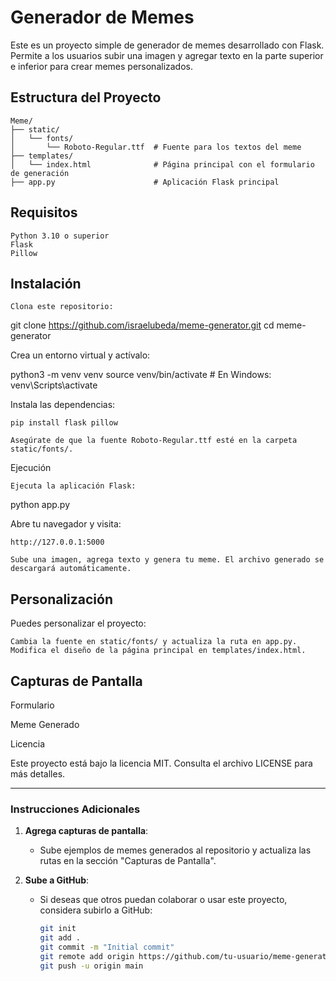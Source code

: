 # Generador de Memes

Este es un proyecto simple de generador de memes desarrollado con Flask. Permite a los usuarios subir una imagen y agregar texto en la parte superior e inferior para crear memes personalizados.

## Estructura del Proyecto

```plaintext
Meme/
├── static/
│   └── fonts/
│       └── Roboto-Regular.ttf  # Fuente para los textos del meme
├── templates/
│   └── index.html              # Página principal con el formulario de generación
├── app.py                      # Aplicación Flask principal
```

## Requisitos

    Python 3.10 o superior
    Flask
    Pillow

## Instalación

    Clona este repositorio:

git clone https://github.com/israelubeda/meme-generator.git
cd meme-generator

Crea un entorno virtual y actívalo:

python3 -m venv venv
source venv/bin/activate  # En Windows: venv\Scripts\activate

Instala las dependencias:

    pip install flask pillow

    Asegúrate de que la fuente Roboto-Regular.ttf esté en la carpeta static/fonts/.

Ejecución

    Ejecuta la aplicación Flask:

python app.py

Abre tu navegador y visita:

    http://127.0.0.1:5000

    Sube una imagen, agrega texto y genera tu meme. El archivo generado se descargará automáticamente.

## Personalización

Puedes personalizar el proyecto:

    Cambia la fuente en static/fonts/ y actualiza la ruta en app.py.
    Modifica el diseño de la página principal en templates/index.html.

## Capturas de Pantalla
Formulario

Meme Generado

Licencia

Este proyecto está bajo la licencia MIT. Consulta el archivo LICENSE para más detalles.


---

### **Instrucciones Adicionales**
1. **Agrega capturas de pantalla**:
   - Sube ejemplos de memes generados al repositorio y actualiza las rutas en la sección "Capturas de Pantalla".

2. **Sube a GitHub**:
   - Si deseas que otros puedan colaborar o usar este proyecto, considera subirlo a GitHub:
     ```bash
     git init
     git add .
     git commit -m "Initial commit"
     git remote add origin https://github.com/tu-usuario/meme-generator.git
     git push -u origin main
     ```

